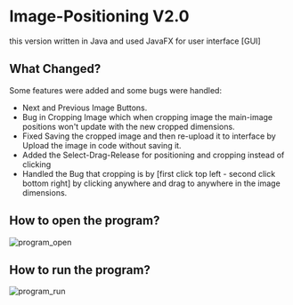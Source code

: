 # Image-Positioning V2.0
this version written in Java and used JavaFX for user interface [GUI]

## What Changed?
Some features were added and some bugs were handled:
- Next and Previous Image Buttons.
- Bug in Cropping Image which when cropping image the main-image positions won't update with the new cropped dimensions.
- Fixed Saving the cropped image and then re-upload it to interface by Upload the image in code without saving it.
- Added the Select-Drag-Release for positioning and cropping instead of clicking
- Handled the Bug that cropping is by [first click top left - second click bottom right] by clicking anywhere and drag to anywhere in the image dimensions.

## How to open the program?
![program_open](https://github.com/BaselYoussef901/Image-Pixels/assets/113455518/64c544dd-54f3-4279-9200-306bb1aefa16)


## How to run the program?
![program_run](https://github.com/BaselYoussef901/Image-Pixels/assets/113455518/d61d64aa-2a57-4f16-b6b7-388bc50d6fd7)
